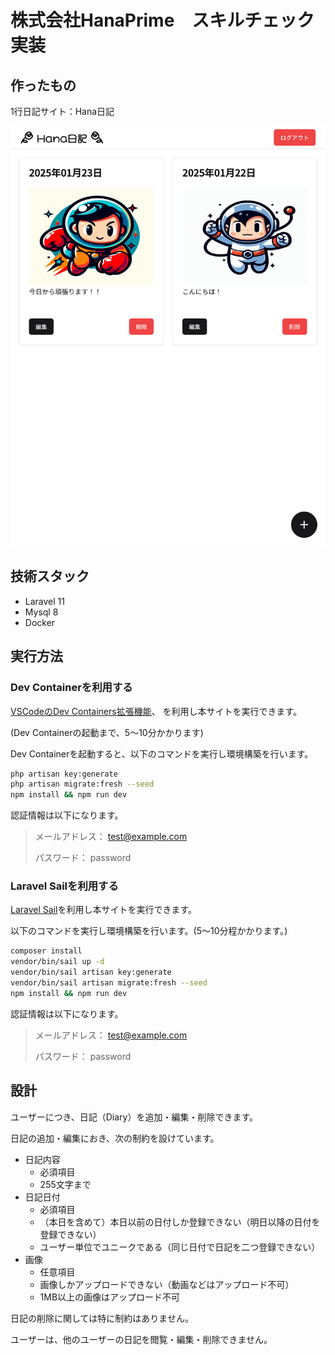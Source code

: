 # 株式会社HanaPrime　スキルチェック実装

## 作ったもの

1行日記サイト：Hana日記

<img src="sample.png" />

## 技術スタック

* Laravel 11
* Mysql 8
* Docker

## 実行方法

### Dev Containerを利用する

[VSCodeのDev Containers拡張機能](https://code.visualstudio.com/docs/devcontainers/containers)、 を利用し本サイトを実行できます。

(Dev Containerの起動まで、5〜10分かかります)

Dev Containerを起動すると、以下のコマンドを実行し環境構築を行います。

```bash
php artisan key:generate
php artisan migrate:fresh --seed
npm install && npm run dev
```

認証情報は以下になります。

> メールアドレス： test@example.com
>
> パスワード： password

### Laravel Sailを利用する

[Laravel Sail](https://laravel.com/docs/11.x/sail)を利用し本サイトを実行できます。

以下のコマンドを実行し環境構築を行います。(5〜10分程かかります。)

```bash
composer install
vendor/bin/sail up -d
vendor/bin/sail artisan key:generate
vendor/bin/sail artisan migrate:fresh --seed
npm install && npm run dev
```

認証情報は以下になります。

> メールアドレス： test@example.com
>
> パスワード： password

## 設計

ユーザーにつき、日記（Diary）を追加・編集・削除できます。

日記の追加・編集におき、次の制約を設けています。
* 日記内容
  * 必須項目
  * 255文字まで
* 日記日付
  * 必須項目
  * （本日を含めて）本日以前の日付しか登録できない（明日以降の日付を登録できない）
  * ユーザー単位でユニークである（同じ日付で日記を二つ登録できない）
* 画像
  * 任意項目
  * 画像しかアップロードできない（動画などはアップロード不可）
  * 1MB以上の画像はアップロード不可

日記の削除に関しては特に制約はありません。

ユーザーは、他のユーザーの日記を閲覧・編集・削除できません。
